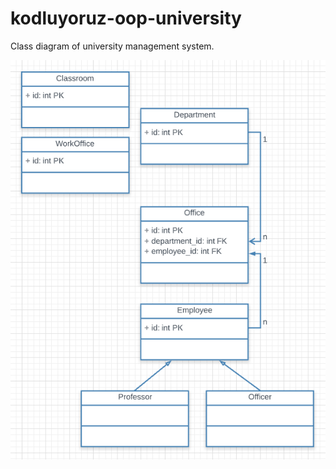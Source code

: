 # kodluyoruz-oop-university
Class diagram of university management system.

![class_diagram](class_diagram.png)
